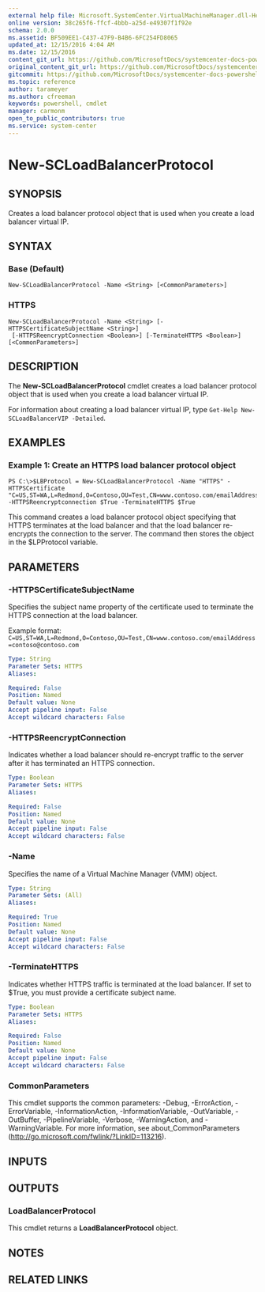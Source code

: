 ```yaml
---
external help file: Microsoft.SystemCenter.VirtualMachineManager.dll-Help.xml
online version: 38c265f6-ffcf-4bbb-a25d-e49307f1f92e
schema: 2.0.0
ms.assetid: BF509EE1-C437-47F9-B4B6-6FC254FD8065
updated_at: 12/15/2016 4:04 AM
ms.date: 12/15/2016
content_git_url: https://github.com/MicrosoftDocs/systemcenter-docs-powershell/blob/master/systemcenter-cmdlets/SystemCenter2016/VirtualMachineManager/vlatest/New-SCLoadBalancerProtocol.md
original_content_git_url: https://github.com/MicrosoftDocs/systemcenter-docs-powershell/blob/master/systemcenter-cmdlets/SystemCenter2016/VirtualMachineManager/vlatest/New-SCLoadBalancerProtocol.md
gitcommit: https://github.com/MicrosoftDocs/systemcenter-docs-powershell/blob/7df4508c7b907a214e6a8eca76037b06065ef078/systemcenter-cmdlets/SystemCenter2016/VirtualMachineManager/vlatest/New-SCLoadBalancerProtocol.md
ms.topic: reference
author: tarameyer
ms.author: cfreeman
keywords: powershell, cmdlet
manager: carmonm
open_to_public_contributors: true
ms.service: system-center
---
```


# New-SCLoadBalancerProtocol

## SYNOPSIS
Creates a load balancer protocol object that is used when you create a load balancer virtual IP.

## SYNTAX

### Base (Default)
```
New-SCLoadBalancerProtocol -Name <String> [<CommonParameters>]
```

### HTTPS
```
New-SCLoadBalancerProtocol -Name <String> [-HTTPSCertificateSubjectName <String>]
 [-HTTPSReencryptConnection <Boolean>] [-TerminateHTTPS <Boolean>] [<CommonParameters>]
```

## DESCRIPTION
The **New-SCLoadBalancerProtocol** cmdlet creates a load balancer protocol object that is used when you create a load balancer virtual IP.

For information about creating a load balancer virtual IP, type `Get-Help New-SCLoadBalancerVIP -Detailed`.

## EXAMPLES

### Example 1: Create an HTTPS load balancer protocol object
```
PS C:\>$LBProtocol = New-SCLoadBalancerProtocol -Name "HTTPS" -HTTPSCertificate "C=US,ST=WA,L=Redmond,O=Contoso,OU=Test,CN=www.contoso.com/emailAddress=contoso@contoso.com" -HTTPSReencryptconnection $True -TerminateHTTPS $True
```

This command creates a load balancer protocol object specifying that HTTPS terminates at the load balancer and that the load balancer re-encrypts the connection to the server.
The command then stores the object in the $LPProtocol variable.

## PARAMETERS

### -HTTPSCertificateSubjectName
Specifies the subject name property of the certificate used to terminate the HTTPS connection at the load balancer. 



Example format: 
`C=US,ST=WA,L=Redmond,O=Contoso,OU=Test,CN=www.contoso.com/emailAddress=contoso@contoso.com`

```yaml
Type: String
Parameter Sets: HTTPS
Aliases: 

Required: False
Position: Named
Default value: None
Accept pipeline input: False
Accept wildcard characters: False
```

### -HTTPSReencryptConnection
Indicates whether a load balancer should re-encrypt traffic to the server after it has terminated an HTTPS connection.

```yaml
Type: Boolean
Parameter Sets: HTTPS
Aliases: 

Required: False
Position: Named
Default value: None
Accept pipeline input: False
Accept wildcard characters: False
```

### -Name
Specifies the name of a Virtual Machine Manager (VMM) object.

```yaml
Type: String
Parameter Sets: (All)
Aliases: 

Required: True
Position: Named
Default value: None
Accept pipeline input: False
Accept wildcard characters: False
```

### -TerminateHTTPS
Indicates whether HTTPS traffic is terminated at the load balancer.
If set to $True, you must provide a certificate subject name.

```yaml
Type: Boolean
Parameter Sets: HTTPS
Aliases: 

Required: False
Position: Named
Default value: None
Accept pipeline input: False
Accept wildcard characters: False
```

### CommonParameters
This cmdlet supports the common parameters: -Debug, -ErrorAction, -ErrorVariable, -InformationAction, -InformationVariable, -OutVariable, -OutBuffer, -PipelineVariable, -Verbose, -WarningAction, and -WarningVariable. For more information, see about_CommonParameters (http://go.microsoft.com/fwlink/?LinkID=113216).

## INPUTS

## OUTPUTS

### LoadBalancerProtocol
This cmdlet returns a **LoadBalancerProtocol** object.

## NOTES

## RELATED LINKS

